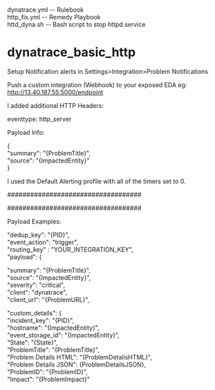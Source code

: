 # 
dynatrace.yml -- Rulebook<br />
http_fix.yml -- Remedy Playbook<br />
httd_dyna.sh -- Bash script to stop httpd.service<br />


# dynatrace_basic_http

Setup Notification alerts in Settings>Integration>Problem Notifications 

Push a custom integration (Webhook) to your exposed EDA eg: http://13.40.187.55:5000/endpoint

I added additional HTTP Headers:

eventtype: http_server


Payload Info:

{<br />
"summary": "{ProblemTitle}",<br />
"source": "{ImpactedEntity}"<br />
}

I used the Default Alerting profile with all of the timers set to 0.


###################################




###################################


Payload Examples:

"dedup_key": "{PID}",<br />
"event_action": "trigger",<br />
"routing_key" : "YOUR_INTEGRATION_KEY",<br />
"payload": {<br />

 
"summary": "{ProblemTitle}",<br />
"source": "{ImpactedEntity}",<br />
"severity": "critical",<br />
"client": "dynatrace",<br />
"client_url": "{ProblemURL}",<br />

 
"custom_details": {<br />
"incident_key": "{PID}",<br />
"hostname": "{ImpactedEntity}",<br />
"event_storage_id": "{ImpactedEntity}",<br />
"State": "{State}",<br />
"ProblemTitle": "{ProblemTitle}",<br />
"Problem Details HTML": "{ProblemDetailsHTML}",<br />
"Problem Details JSON": {ProblemDetailsJSON},<br />
"ProblemID": "{ProblemID}",<br />
"Impact": "{ProblemImpact}"<br />
   
